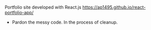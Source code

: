 Portfolio site developed with React.js
https://ap1495.github.io/react-portfolio-app/


* Pardon the messy code. In the process of cleanup.
